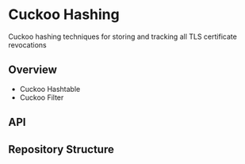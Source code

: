 # Cuckoo Hashing
Cuckoo hashing techniques for storing and tracking all TLS certificate revocations

## Overview

* Cuckoo Hashtable
* Cuckoo Filter

## API

## Repository Structure
